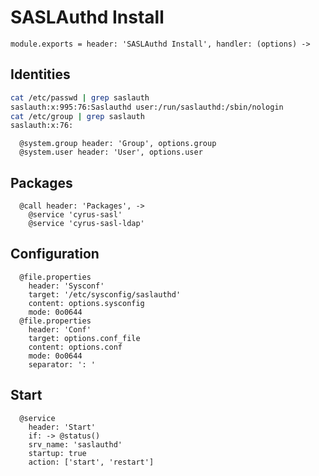 
# SASLAuthd Install

    module.exports = header: 'SASLAuthd Install', handler: (options) ->

## Identities

```bash
cat /etc/passwd | grep saslauth
saslauth:x:995:76:Saslauthd user:/run/saslauthd:/sbin/nologin
cat /etc/group | grep saslauth
saslauth:x:76:
```

      @system.group header: 'Group', options.group
      @system.user header: 'User', options.user

## Packages

      @call header: 'Packages', ->
        @service 'cyrus-sasl'
        @service 'cyrus-sasl-ldap'

## Configuration

      @file.properties
        header: 'Sysconf'
        target: '/etc/sysconfig/saslauthd'
        content: options.sysconfig
        mode: 0o0644
      @file.properties
        header: 'Conf'
        target: options.conf_file
        content: options.conf
        mode: 0o0644
        separator: ': '

## Start

      @service
        header: 'Start'
        if: -> @status()
        srv_name: 'saslauthd'
        startup: true
        action: ['start', 'restart']

